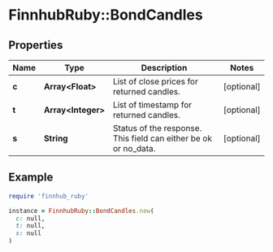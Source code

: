# FinnhubRuby::BondCandles

## Properties

| Name | Type | Description | Notes |
| ---- | ---- | ----------- | ----- |
| **c** | **Array&lt;Float&gt;** | List of close prices for returned candles. | [optional] |
| **t** | **Array&lt;Integer&gt;** | List of timestamp for returned candles. | [optional] |
| **s** | **String** | Status of the response. This field can either be ok or no_data. | [optional] |

## Example

```ruby
require 'finnhub_ruby'

instance = FinnhubRuby::BondCandles.new(
  c: null,
  t: null,
  s: null
)
```

